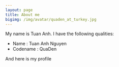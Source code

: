 ```yaml
---
layout: page
title: About me
bigimg: /img/avatar/quaden_at_turkey.jpg
---
```


My name is Tuan Anh. I have the following qualities:

- Name      : Tuan Anh Nguyen
- Codename  : QuaDen

And here is my profile
